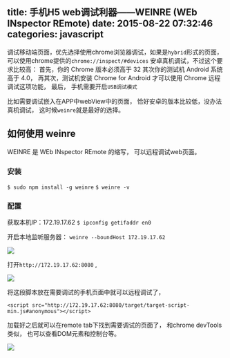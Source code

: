 title: 手机H5 web调试利器——WEINRE (WEb INspector REmote)
date: 2015-08-22 07:32:46
categories: javascript
---

调试移动端页面，优先选择使用chrome浏览器调试，如果是`hybrid`形式的页面，可以使用chrome提供的`chrome://inspect/#devices` 安卓真机调试，不过这个要求比较高：
首先，你的 Chrome 版本必须高于 32
其次你的测试机 Android 系统高于 4.0，
再其次，测试机安装 Chrome for Android 才可以使用 Chrome 远程调试这项功能，
最后， 手机需要开启`USB调试模式`


比如需要调试嵌入在APP中webView中的页面， 恰好安卓的版本比较低，没办法真机调试，
这时候`weinre`就是最好的选择。

## 如何使用 weinre

WEINRE 是 WEb INspector REmote 的缩写， 可以远程调试web页面。

### 安装

`$ sudo npm install -g weinre`
`$ weinre -v`

### 配置

获取本机IP：172.19.17.62
`$ ipconfig getifaddr en0`

开启本地监听服务器：
`weinre --boundHost 172.19.17.62`

![](https://ws2.sinaimg.cn/large/006tNc79gy1fsbyyz52rgj30lf04dt95.jpg)

打开`http://172.19.17.62:8080` ,

![](https://ws3.sinaimg.cn/large/006tNc79gy1fsbyz28dyzj30o60k0n16.jpg)

将这段脚本放在需要调试的手机页面中就可以远程调试了，

`<script src="http://172.19.17.62:8080/target/target-script-min.js#anonymous"></script>`


加载好之后就可以在remote tab下找到需要调试的页面了， 和chrome devTools类似， 也可以查看DOM元素和控制台等。

![](https://ws2.sinaimg.cn/large/006tNc79gy1fsbyz8bo8xj30mm0gnabs.jpg)